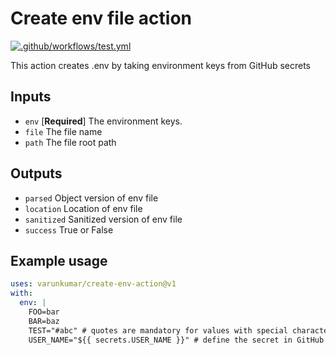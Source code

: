 # Create env file action

[![.github/workflows/test.yml](../../actions/workflows/test.yml/badge.svg)](../../actions/workflows/test.yml)

This action creates .env by taking environment keys from GitHub secrets

## Inputs

- `env` [**Required**] The environment keys.
- `file` The file name
- `path` The file root path

## Outputs

- `parsed` Object version of env file
- `location` Location of env file
- `sanitized` Sanitized version of env file
- `success` True or False

## Example usage

```yaml
uses: varunkumar/create-env-action@v1
with:
  env: |
    FOO=bar
    BAR=baz
    TEST="#abc" # quotes are mandatory for values with special characters
    USER_NAME="${{ secrets.USER_NAME }}" # define the secret in GitHub
```
